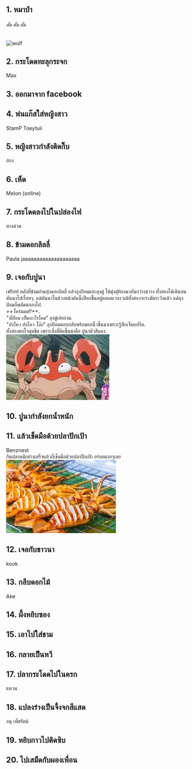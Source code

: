 ## 1. หมาป่า
###### *ตั้ม ตั้ม ตั้ม*
![wolf](http://4.bp.blogspot.com/-ClnvE-3tOFM/VLbWKvgcvgI/AAAAAAAAvxw/sukVOcQHPo8/s1600/14%2B-%2B1.jpg)

## 2. กระโดดทะลุกระจก
Max
## 3. ออกมาจาก facebook

## 4. พ่นแก๊สใส่หญิงสาว
StamP
Toeytuii

## 5. หญิงสาวกำลังติดกิ๊บ
อ๋อง

## 6. เห็ด
Melon (online)

## 7. กระโดดลงไปในปล่องไฟ
ทางด่วน
## 8. ข้ามดอกลิลลี่
Paula jaaaaaaaaaaaaaaaaaaaa
## 9. เจอกับปูนา
เฟริสท์
หลังที่ข้ามผ่านทุ่งดอกลิลลี่ แล้วลุงป้อมและลุงตู่ ได้มุ่งสุ่ท้องนาอันกว้างขวาง ทั้งสองได้เดินบนคันนาไปเรื่อยๆ.  แต่คันนาในช่วงหน้าฝนนี้เปียกชื้นอยู่ตลอดเวลา แม้ทั้งสองจะระมัดระวังแล้ว แต่ลุงป้อมก็พลัดตกลงไป.  
*++โคร่มมม!!++*.  
*"พี่ป้อม เป็นอะไรไหม"* ลุงตู่เอ่ยถาม.  
*"ยังไหว ยังไหว โอ๊ย"* ลุงป้อมตอบกลับพร้อมยกนิ้วขึ้นมาเพราะรู้สึกเจ็บแปร๊บ.  
ทั้งสองตกใจสุดขีด เพราะสิ่งที่ติดขึ้นมาคือ ปูนาตัวสีแดง.  
![crabzila](crab.jpg)

## 10. ปูนากำลังยกน้ำหนัก

## 11. แล้วเช็ดมือด้วยปลาปักเป้า
Benznest <br /> 
กินปลาหมึกย่างเสร็จแล้วก็เช็ดมือด้วยปลาปักเป้า อร่อยมากๆเลย   <br />
![หมึกย่าง](11.jpg)

## 12. เจอกับชาวนา
kook
## 13. กลีบดอกไม้
Ake
## 14. ผึ้งหยิบซอง

## 15. เอาไปใส่ชาม

## 16. กลายเป็นหวี

## 17. ปลากระโดดไปในครก
แหวน

## 18. แปลงร่างเป็นจิ้งจกสีแสด
อนุ เพ็ชรัตน์
## 19. หยิบกาวไปติดซิบ

## 20. ไปเสม็ดกับผองเพื่อน
